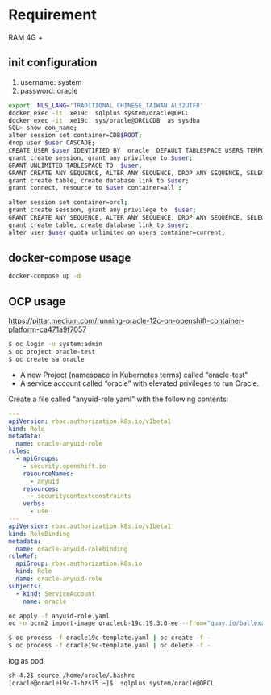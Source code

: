 # Requirement
RAM 4G +

## init configuration
1.   username: system 
2.   password: oracle

```bash
export  NLS_LANG='TRADITIONAL CHINESE_TAIWAN.AL32UTF8'
docker exec -it  xe19c  sqlplus system/oracle@ORCL
docker exec -it  xe19c  sys/oracle@ORCLCDB  as sysdba
SQL> show con_name;
alter session set container=CDB$ROOT; 
drop user $user CASCADE;
CREATE USER $user IDENTIFIED BY  oracle  DEFAULT TABLESPACE USERS TEMPORARY TABLESPACE TEMP;
grant create session, grant any privilege to $user;
GRANT UNLIMITED TABLESPACE TO  $user;
GRANT CREATE ANY SEQUENCE, ALTER ANY SEQUENCE, DROP ANY SEQUENCE, SELECT ANY SEQUENCE TO $user;
grant create table, create database link to $user;
grant connect, resource to $user container=all ;

alter session set container=orcl;
grant create session, grant any privilege to  $user;
GRANT CREATE ANY SEQUENCE, ALTER ANY SEQUENCE, DROP ANY SEQUENCE, SELECT ANY SEQUENCE TO  $user;
grant create table, create database link to $user;
alter user $user quota unlimited on users container=current;
```
## docker-compose usage
```bash
docker-compose up -d
```

## OCP usage
https://pittar.medium.com/running-oracle-12c-on-openshift-container-platform-ca471a9f7057

```bash
$ oc login -u system:admin
$ oc project oracle-test
$ oc create sa oracle
```
*  A new Project (namespace in Kubernetes terms) called “oracle-test”
*  A service account called “oracle” with elevated privileges to run Oracle.

Create a file called “anyuid-role.yaml” with the following contents:
```yaml
---
apiVersion: rbac.authorization.k8s.io/v1beta1
kind: Role
metadata:
  name: oracle-anyuid-role
rules:
  - apiGroups:
    - security.openshift.io
    resourceNames:
      - anyuid
    resources:
      - securitycontextconstraints
    verbs:
      - use
---
apiVersion: rbac.authorization.k8s.io/v1beta1
kind: RoleBinding
metadata:
  name: oracle-anyuid-rolebinding
roleRef:
  apiGroup: rbac.authorization.k8s.io
  kind: Role
  name: oracle-anyuid-role
subjects:
  - kind: ServiceAccount
    name: oracle
```

```bash
oc apply -f anyuid-role.yaml
oc -n bcrm2 import-image oracledb-19c:19.3.0-ee --from="quay.io/ballexaa/oracledb-19c:19.3.0-ee" --confirm --reference-policy=local

$ oc process -f oracle19c-template.yaml | oc create -f -
$ oc process -f oracle19c-template.yaml | oc delete -f -
```
log as pod
```bash
sh-4.2$ source /home/oracle/.bashrc
[oracle@oracle19c-1-hzsl5 ~]$  sqlplus system/oracle@ORCL
```
